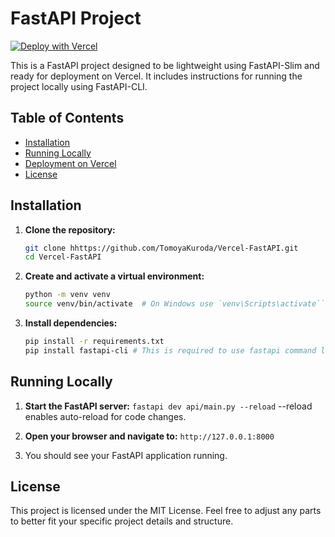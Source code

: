 # FastAPI Project
[![Deploy with Vercel](https://vercel.com/button)](https://vercel.com/new/clone?repository-url=https%3A%2F%2Fgithub.com%2FTomoyaKuroda%2FVercel-FastAPI)


This is a FastAPI project designed to be lightweight using FastAPI-Slim and ready for deployment on Vercel. It includes instructions for running the project locally using FastAPI-CLI.

## Table of Contents
- [Installation](#installation)
- [Running Locally](#running-locally)
- [Deployment on Vercel](#deployment-on-vercel)
- [License](#license)

## Installation

1. **Clone the repository:**

   ```bash
   git clone hhttps://github.com/TomoyaKuroda/Vercel-FastAPI.git
   cd Vercel-FastAPI
	 ```

2. **Create and activate a virtual environment:**

	```bash
	python -m venv venv
	source venv/bin/activate  # On Windows use `venv\Scripts\activate```
	```
3. **Install dependencies:**
	```bash
	pip install -r requirements.txt  
	pip install fastapi-cli # This is required to use fastapi command locally
	```

## Running Locally
1. **Start the FastAPI server:**
```fastapi dev api/main.py --reload```
--reload enables auto-reload for code changes.

2. **Open your browser and navigate to:**
```http://127.0.0.1:8000```

3. You should see your FastAPI application running.

## License
This project is licensed under the MIT License. Feel free to adjust any parts to better fit your specific project details and structure.
